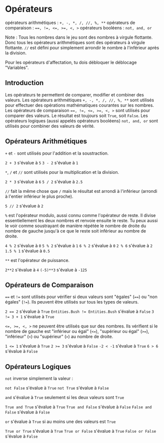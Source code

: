 # Opérateurs
opérateurs arithmétiques : `+, -, *, /, //, %, **`
opérateurs de comparaison : `==, !=, <=, >=, <, >`
opérateurs booléens : `not, and, or`

Note : Tous les nombres dans le jeu sont des nombres à virgule flottante. Donc tous les opérateurs arithmétiques sont des opérateurs à virgule flottante.
`//` est défini pour simplement arrondir le nombre à l'inférieur après la division.

Pour les opérateurs d'affectation, tu dois débloquer le déblocage "Variables".

## Introduction
Les opérateurs te permettent de comparer, modifier et combiner des valeurs.
Les opérateurs arithmétiques `+, -, *, /, //, %, **` sont utilisés pour effectuer des opérations mathématiques courantes sur les nombres.
Les opérateurs de comparaison `==, !=, <=, >=, <, >` sont utilisés pour comparer des valeurs. Le résultat est toujours soit `True`, soit `False`.
Les opérateurs logiques (aussi appelés opérateurs booléens) `not, and, or` sont utilisés pour combiner des valeurs de vérité.

## Opérateurs Arithmétiques
`+` et `-` sont utilisés pour l'addition et la soustraction.

`2 + 3` s'évalue à `5`
`3 - 2` s'évalue à `1`

`*`, `/` et `//` sont utilisés pour la multiplication et la division.

`2 * 3` s'évalue à `6`
`5 / 2` s'évalue à `2.5`

`//` fait la même chose que `/` mais le résultat est arrondi à l'inférieur (arrondi à l'entier inférieur le plus proche).

`5 // 2` s'évalue à `2`

`%` est l'opérateur modulo, aussi connu comme l'opérateur de reste. Il divise essentiellement les deux nombres et renvoie ensuite le reste. Tu peux aussi le voir comme soustrayant de manière répétée le nombre de droite du nombre de gauche jusqu'à ce que le reste soit inférieur au nombre de droite.

`4 % 2` s'évalue à `0`
`5 % 2` s'évalue à `1`
`6 % 2` s'évalue à `0`
`2 % 6` s'évalue à `2`
`1.5 % 1` s'évalue à `0.5`

`**` est l'opérateur de puissance.

`2**2` s'évalue à `4`
`(-5)**3` s'évalue à `-125`

## Opérateurs de Comparaison
`==` et `!=` sont utilisés pour vérifier si deux valeurs sont "égales" (`==`) ou "non égales" (`!=`). Ils peuvent être utilisés sur tous les types de valeurs.

`2 == 2` s'évalue à `True`
`Entities.Bush != Entities.Bush` s'évalue à `False`
`3 != 3 + 1` s'évalue à `True`

`<=, >=, <, >` ne peuvent être utilisés que sur des nombres. Ils vérifient si le nombre de gauche est "inférieur ou égal" (`<=`), "supérieur ou égal" (`>=`), "inférieur" (`<`) ou "supérieur" (`>`) au nombre de droite.

`1 <= 1` s'évalue à `True`
`2 >= 3` s'évalue à `False`
`-2 < -1` s'évalue à `True`
`6 > 6` s'évalue à `False`

## Opérateurs Logiques
`not` inverse simplement la valeur :

`not False` s'évalue à `True`
`not True` s'évalue à `False`

`and` s'évalue à `True` seulement si les deux valeurs sont `True`

`True and True` s'évalue à `True`
`True and False` s'évalue à `False`
`False and False` s'évalue à `False`

`or` s'évalue à `True` si au moins une des valeurs est `True`

`True or True` s'évalue à `True`
`True or False` s'évalue à `True`
`False or False` s'évalue à `False`